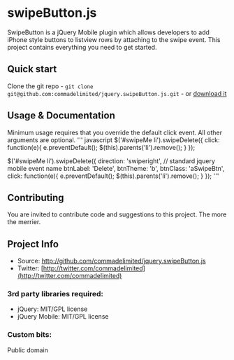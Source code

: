 # swipeButton.js

SwipeButton is a jQuery Mobile plugin which allows developers to add iPhone style buttons to listview rows by attaching to the swipe event. This project contains everything you need to get started.

## Quick start

Clone the git repo - `git clone git@github.com:commadelimited/jquery.swipeButton.js.git` - or [download it](https://github.com/commadelimited/jquery.swipeButton.js/zipball/master)

## Usage & Documentation
Minimum usage requires that you override the default click event. All other arguments are optional.
''' javascript
$('#swipeMe li').swipeDelete({
	click: function(e){
		e.preventDefault();
		$(this).parents('li').remove();
	}
});

$('#swipeMe li').swipeDelete({
	direction: 'swiperight', // standard jquery mobile event name
	btnLabel: 'Delete',
	btnTheme: 'b',
	btnClass: 'aSwipeBtn',
	click: function(e){
		e.preventDefault();
		$(this).parents('li').remove();
	}
});
'''
## Contributing

You are invited to contribute code and suggestions to this project. The more the merrier.

## Project Info

* Source: http://github.com/commadelimited/jquery.swipeButton.js
* Twitter: [http://twitter.com/commadelimited](http://twitter.com/commadelimited)

### 3rd party libraries required:

* jQuery: MIT/GPL license
* jQuery Mobile: MIT/GPL license

### Custom bits:

Public domain